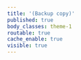 ```yaml
---
title: '(Backup copy)'
published: true
body_classes: theme-1
routable: true
cache_enable: true
visible: true
---
```


